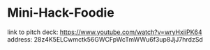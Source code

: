 # Mini-Hack-Foodie
link to pitch deck: https://www.youtube.com/watch?v=wryHxiiPK64  
address: 28z4K5ELCwmctk56GWCFpWcTmWWu6f3up8JjJ7hrdzSd
